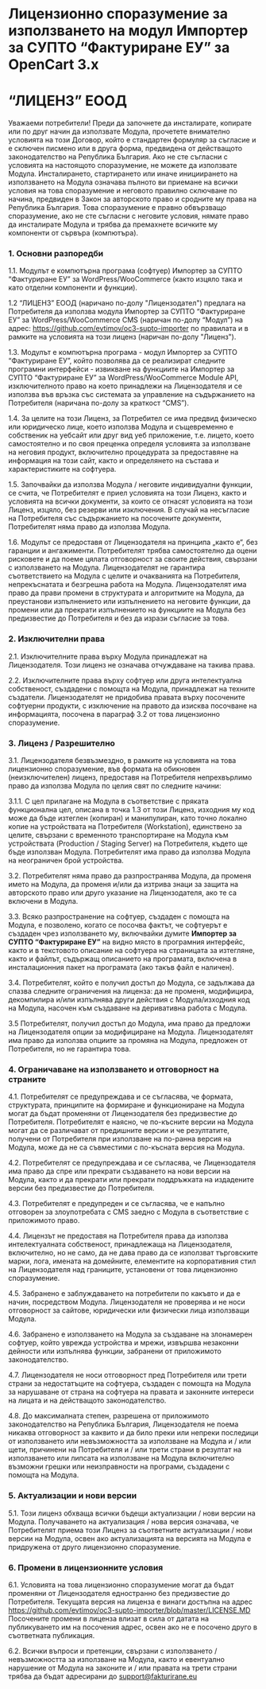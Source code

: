 # Лицензионно споразумение за използването на модул Импортер за СУПТО “Фактуриране ЕУ” за OpenCart 3.x
# “ЛИЦЕНЗ” ЕООД

Уважаеми потребители! Преди да започнете да инсталирате, копирате или по друг начин да използвате Модула, прочетете внимателно условията на този Договор, който е стандартен формуляр за съгласие и е сключен писмено или в друга форма, предвидена от действащото законодателство на Република България. Ако не сте съгласни с условията на настоящото споразумение, не можете да използвате Модула. Инсталирането, стартирането или иначе инициирането на използването на Модула означава пълното ви приемане на всички условия на това споразумение и неговото правилно сключване по начина, предвиден в Закон за авторското право и сродните му права на Република България. Това споразумение е правно обвързващо споразумение, ако не сте съгласни с неговите условия, нямате право да инсталирате Модула и трябва да премахнете всичките му компоненти от сървъра (компютъра). 

### 1. Основни разпоредби
1.1. Модулът е компютърна програма (софтуер) Импортер за СУПТО “Фактуриране ЕУ” за WordPress/WooCommerce (както изцяло така и като отделни компоненти и функции).

1.2 “ЛИЦЕНЗ” ЕООД  (наричано по-долу "Лицензодател") предлага на Потребителя да използва модула Импортер за СУПТО “Фактуриране ЕУ” за WordPress/WooCommerce CMS (наричан по-долу “Модул”) на адрес: https://github.com/evtimov/oc3-supto-importer по правилата и в рамките на условията на този лиценз (наричан по-долу "Лиценз").

1.3. Модулът е компютърна програма - модул Импортер за СУПТО “Фактуриране ЕУ”, който позволява да се реализират следните програмни интерфейси - извикване на функциите на Импортер за СУПТО “Фактуриране ЕУ” за WordPress/WooCommerce Module API, изключителното право на което принадлежи на Лицензодателя и се използва във връзка със системата за управление на съдържанието на Потребителя (наричана по-долу за краткост “CMS”).

1.4. За целите на този Лиценз,  за Потребител се има предвид физическо или юридическо лице, което използва Модула и същевременно е собственик на уебсайт или друг вид уеб приложение, т.е. лицето, което самостоятелно и по своя преценка определя условията за използване на неговия продукт, включително процедурата за предоставяне на информация на този сайт, както и определянето на състава и характеристиките на софтуера.

1.5. Започвайки да използва Модула / неговите индивидуални функции, се счита, че Потребителят е приел условията на този Лиценз, както и условията на всички документи, за които се отнасят условията на този Лиценз, изцяло, без резерви или изключения. В случай на несъгласие на Потребителя със съдържанието на посочените документи, Потребителят няма право да използва Модула.

1.6. Модулът се предоставя от Лицензодателя на принципа „както е“, без гаранции и ангажименти. Потребителят трябва самостоятелно да оцени рисковете и да поеме цялата отговорност за своите действия, свързани с използването на Модула. Лицензодателят не гарантира съответствието на Модула с целите и очакванията на Потребителя, непрекъснатата и безгрешна работа на Модула. Лицензодателят има право да прави промени в структурата и алгоритмите на Модула, да преустанови изпълнението или изпълнението на неговите функции, да промени или да прекрати изпълнението на функциите на Модула без предизвестие до Потребителя и без да изрази съгласие за това.

### 2. Изключителни права
2.1. Изключителните права върху Модула принадлежат на Лицензодателя. Този лиценз не означава отчуждаване на такива права.

2.2. Изключителните права върху софтуер или друга интелектуална собственост, създадени с помощта на Модула, принадлежат на техните създатели. Лицензодателят не придобива правата върху посочените софтуерни продукти, с изключение на правото да изисква посочване на информацията, посочена в параграф 3.2 от това лицензионно споразумение.

### 3. Лиценз / Разрешително
3.1. Лицензодателя безвъзмездно, в рамките на условията на това лицензионно споразумение, във формата на обикновен (неизключителен) лиценз, предоставя на Потребителя непрехвърлимо право да използва Модула по целия свят по следните начини:

3.1.1. С цел прилагане на Модула в съответствие с пряката функционална цел, описана в точка 1.3 от този Лиценз, изходния му код може да бъде изтеглен (копиран) и манипулиран, като точно локално копие на устройствата на Потребителя (Workstation), единствено за целите, свързани с временното транспортиране на Модула към устройствата (Production / Staging Server) на Потребителя, където ще бъде използван Модула. Потребителят има право да използва Модула на неограничен брой устройства.

3.2. Потребителят няма право да разпространява Модула, да променя името на Модула, да променя и/или да изтрива знаци за защита на авторското право или друго указание на Лицензодателя, ако те са включени в Модула.

3.3. Всяко разпространение на софтуер, създаден с помощта на Модула, е позволено, когато се посочва фактът, че софтуерът е създаден чрез използването му, включвайки думите __Импортер за СУПТО “Фактуриране ЕУ”__ на видно място в програмния интерфейс, както и в текстовото описание на софтуера на страницата за изтегляне, както и файлът, съдържащ описанието на програмата, включена в инсталационния пакет на програмата (ако такъв файл е наличен).

3.4. Потребителят, който е получил достъп до Модула, се задължава да спазва следните ограничения на лиценза: да не променя, модифицира, декомпилира  и/или изпълнява други действия с Модула/изходния код на Модула, насочен към създаване на деривативна работа с Модула.

3.5 Потребителят, получил достъп до Модула, има право да предложи на Лицензодателя опции за модифициране на Модула. Лицензодателят има право да използва опциите за промяна на Модула, предложен от Потребителя, но не гарантира това. 

### 4. Ограничаване на използването и отговорност на страните

4.1. Потребителят се предупреждава и се съгласява, че формата, структурата, принципите на формиране и функциониране на Модула могат да бъдат променяни от Лицензодателя без предизвестие до Потребителя. Потребителят е наясно, че по-късните версии на Модула могат да се различават от предишните версии и че резултатите, получени от Потребителя при използване на по-ранна версия на Модула, може да не са съвместими с по-късната версия на Модула.

4.2. Потребителят се предупреждава и се съгласява, че Лицензодателя има право да спре или прекрати създаването на нови версии на Модула, както и да прекрати или прекрати поддръжката на издадените версии без предизвестие до Потребителя.

4.3. Потребителят е предупреден и се съгласява, че е напълно отговорен за злоупотребата с CMS заедно с Модула в съответствие с приложимото право.

4.4. Лицензът не предоставя на Потребителя права да използва интелектуалната собственост, принадлежаща на Лицензодателя, включително, но не само, да не дава право да се използват търговските марки, лога, имената на домейните, елементите на корпоративния стил на Лицензодателя над границите, установени от това лицензионно споразумение.

4.5. Забранено е заблуждаването на потребители по какъвто и да е начин, посредством Модула. Лицензодателя не проверява и не носи отговорност за сайтове, юридически или физически лица използващи Модула.

4.6. Забранено е използването на Модула за създаване на злонамерен софтуер, който уврежда устройства и мрежи, извършва незаконни дейности или изпълнява функции, забранени от приложимото законодателство.

4.7. Лицензодателя не носи отговорност пред Потребителя или трети страни за недостатъците на софтуера, създаден с помощта на Модула за нарушаване от страна на софтуера на правата и законните интереси на лицата и на действащото законодателство.

4.8. До максималната степен, разрешена от приложимото законодателство на Република България, Лицензодателя не поема никаква отговорност за каквито и да било преки или непреки последици от използването или невъзможността за използване на Модула и / или щети, причинени на Потребителя и / или трети страни в резултат на използването или липсата на използване на Модула включително възможни грешки или неизправности на програми, създадени с помощта на Модула.

### 5. Актуализации и нови версии

5.1. Този лиценз обхваща всички бъдещи актуализации / нови версии на Модула. Получаването на актуализация / нова версия означава, че Потребителят приема този Лиценз за съответните актуализации / нови версии на Модула, освен ако актуализацията на версията на Модула е придружена от друго лицензионно споразумение.

### 6. Промени в лицензионните условия

6.1. Условията на това лицензионно споразумение могат да бъдат променяни от Лицензодателя едностранно без предизвестие до Потребителя. Текущата версия на лиценза е винаги достъпна на адрес https://github.com/evtimov/oc3-supto-importer/blob/master/LICENSE.MD 
Посочените промени в лиценза влизат в сила от датата на публикуването им на посочения адрес, освен ако не е посочено друго в съответната публикация.

6.2. Всички въпроси и претенции, свързани с използването / невъзможността за използване на Модула, както и евентуално нарушение от Модула на законите и / или правата на трети страни трябва да бъдат адресирани до support@fakturirane.eu 
 

